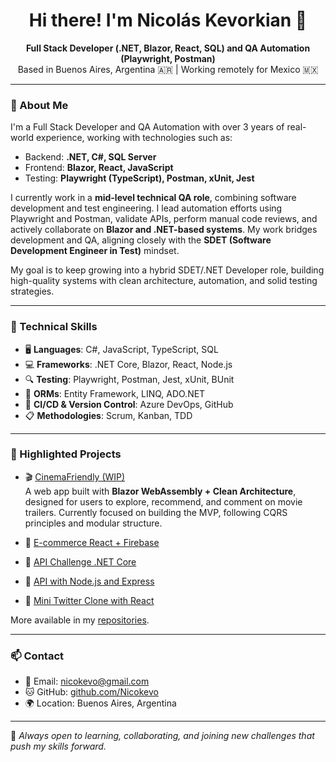 <h1 align="center">Hi there! I'm Nicolás Kevorkian 👋</h1>

<p align="center">
  <strong>Full Stack Developer (.NET, Blazor, React, SQL) and  QA Automation (Playwright, Postman) </strong><br>
  Based in Buenos Aires, Argentina 🇦🇷 | Working remotely for Mexico 🇲🇽
</p>

---

### 🚀 About Me

I'm a Full Stack Developer and  QA Automation with over 3 years of real-world experience, working with technologies such as:

- Backend: **.NET, C#, SQL Server**
- Frontend: **Blazor, React, JavaScript**
- Testing: **Playwright (TypeScript), Postman, xUnit, Jest**

I currently work in a **mid-level technical QA role**, combining software development and test engineering. I lead automation efforts using Playwright and Postman, validate APIs, perform manual code reviews, and actively collaborate on **Blazor and .NET-based systems**. My work bridges development and QA, aligning closely with the **SDET (Software Development Engineer in Test)** mindset.

My goal is to keep growing into a hybrid SDET/.NET Developer role, building high-quality systems with clean architecture, automation, and solid testing strategies.

---

### 🧠 Technical Skills

- 🖥️ **Languages**: C#, JavaScript, TypeScript, SQL  
- 💻 **Frameworks**: .NET Core, Blazor, React, Node.js  
- 🔍 **Testing**: Playwright, Postman, Jest, xUnit, BUnit  
- 🧪 **ORMs**: Entity Framework, LINQ, ADO.NET  
- 🧰 **CI/CD & Version Control**: Azure DevOps, GitHub  
- 📋 **Methodologies**: Scrum, Kanban, TDD  

---

### 📂 Highlighted Projects

- 🎬 [CinemaFriendly (WIP)](https://github.com/Nicokevo/CinemaFriendly)  
  A web app built with **Blazor WebAssembly + Clean Architecture**, designed for users to explore, recommend, and comment on movie trailers. Currently focused on building the MVP, following CQRS principles and modular structure.

- 🛒 [E-commerce React + Firebase](https://github.com/Nicokevo/EcommerceReact)  
- 🧪 [API Challenge .NET Core](https://github.com/Nicokevo/ApiChallenge)  
- 🔧 [API with Node.js and Express](https://github.com/Nicokevo/ApiNodeJs)  
- 💬 [Mini Twitter Clone with React](https://github.com/Nicokevo/React-Twitter)  

More available in my [repositories](https://github.com/Nicokevo?tab=repositories).

---

### 📫 Contact

- 📧 Email: [nicokevo@gmail.com](mailto:nicokevo@gmail.com)  
- 🐱 GitHub: [github.com/Nicokevo](https://github.com/Nicokevo)  
- 🌍 Location: Buenos Aires, Argentina  

---

💬 *Always open to learning, collaborating, and joining new challenges that push my skills forward.*
